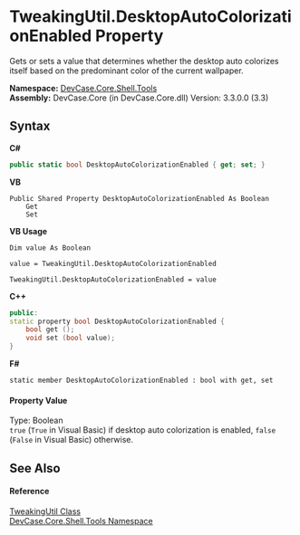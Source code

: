 # TweakingUtil.DesktopAutoColorizationEnabled Property 
 

Gets or sets a value that determines whether the desktop auto colorizes itself based on the predominant color of the current wallpaper.

**Namespace:**&nbsp;<a href="N_DevCase_Core_Shell_Tools">DevCase.Core.Shell.Tools</a><br />**Assembly:**&nbsp;DevCase.Core (in DevCase.Core.dll) Version: 3.3.0.0 (3.3)

## Syntax

**C#**<br />
``` C#
public static bool DesktopAutoColorizationEnabled { get; set; }
```

**VB**<br />
``` VB
Public Shared Property DesktopAutoColorizationEnabled As Boolean
	Get
	Set
```

**VB Usage**<br />
``` VB Usage
Dim value As Boolean

value = TweakingUtil.DesktopAutoColorizationEnabled

TweakingUtil.DesktopAutoColorizationEnabled = value
```

**C++**<br />
``` C++
public:
static property bool DesktopAutoColorizationEnabled {
	bool get ();
	void set (bool value);
}
```

**F#**<br />
``` F#
static member DesktopAutoColorizationEnabled : bool with get, set

```


#### Property Value
Type: Boolean<br />`true` (`True` in Visual Basic) if desktop auto colorization is enabled, `false` (`False` in Visual Basic) otherwise.

## See Also


#### Reference
<a href="T_DevCase_Core_Shell_Tools_TweakingUtil">TweakingUtil Class</a><br /><a href="N_DevCase_Core_Shell_Tools">DevCase.Core.Shell.Tools Namespace</a><br />